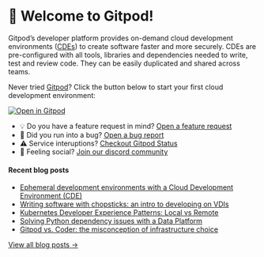 # 👋 Welcome to Gitpod!

Gitpod’s developer platform provides on-demand cloud development environments ([CDEs](https://www.gitpod.io/cde)) to create software faster and more securely. CDEs are pre-configured with all tools, libraries and dependencies needed to write, test and review code. They can be easily duplicated and shared across teams.

Never tried [Gitpod](https://www.gitpod.io/)? Click the button below to start your first cloud development environment:

[![Open in Gitpod](https://gitpod.io/button/open-in-gitpod.svg)](https://gitpod.new)

* 💡 Do you have a feature request in mind? [Open a feature request](https://github.com/gitpod-io/gitpod/issues/new?assignees=&labels=&template=feature_request.md&title=)
* 🐛 Did you run into a bug? [Open a bug report](https://github.com/gitpod-io/gitpod/issues/new?assignees=&labels=bug&template=bug_report.yml)
* ⚠️ Service interuptions? [Checkout Gitpod Status](https://gitpodstatus.com/)
* 🦩 Feeling social? [Join our discord community](https://www.gitpod.io/chat)

#### Recent blog posts

<!--START_SECTION:feed-->
* [Ephemeral development environments with a Cloud Development Environment (CDE)](https://www.gitpod.io/blog/ephemeral-environments-gitpod)
* [Writing software with chopsticks: an intro to developing on VDIs](https://www.gitpod.io/blog/writing-software-with-chopsticks-an-intro-to-vdi)
* [Kubernetes Developer Experience Patterns: Local vs Remote](https://www.gitpod.io/blog/kubernetes-local-remote)
* [Solving Python dependency issues with a Data Platform](https://www.gitpod.io/blog/luminus-case-study)
* [Gitpod vs. Coder: the misconception of infrastructure choice](https://www.gitpod.io/blog/gitpod-vs-coder)
<!--END_SECTION:feed-->

[View all blog posts &rarr;](https://www.gitpod.io/blog)

